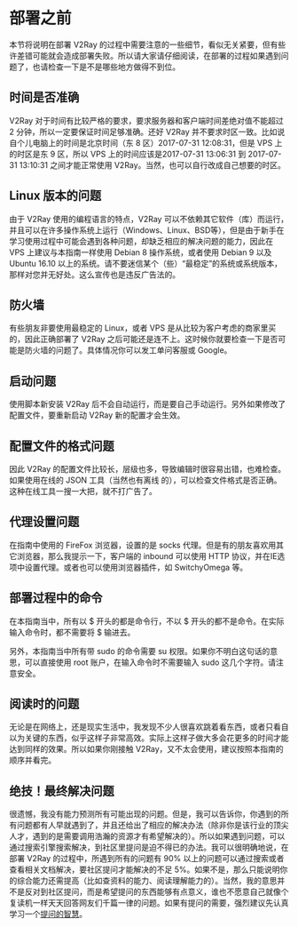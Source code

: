 # 部署之前

本节将说明在部署 V2Ray 的过程中需要注意的一些细节，看似无关紧要，但有些许差错可能就会造成部署失败。所以请大家请仔细阅读，在部署的过程如果遇到问题了，也请检查一下是不是哪些地方做得不到位。

## 时间是否准确

V2Ray 对于时间有比较严格的要求，要求服务器和客户端时间差绝对值不能超过 2 分钟，所以一定要保证时间足够准确。还好 V2Ray 并不要求时区一致。比如说自个儿电脑上的时间是北京时间（东 8 区）2017-07-31 12:08:31，但是 VPS 上的时区是东 9 区，所以 VPS 上的时间应该是2017-07-31 13:06:31 到 2017-07-31 13:10:31 之间才能正常使用 V2Ray。当然，也可以自行改成自己想要的时区。

## Linux 版本的问题

由于 V2Ray 使用的编程语言的特点，V2Ray 可以不依赖其它软件（库）而运行，并且可以在许多操作系统上运行（Windows、Linux、BSD等），但是由于新手在学习使用过程中可能会遇到各种问题，却缺乏相应的解决问题的能力，因此在 VPS 上建议与本指南一样使用 Debian 8 操作系统，或者使用 Debian 9 以及 Ubuntu 16.10 以上的系统。请不要迷信某个（些）“最稳定”的系统或系统版本，那样对您并无好处。这么宣传也是违反广告法的。

## 防火墙

有些朋友非要使用最稳定的 Linux，或者 VPS 是从比较为客户考虑的商家里买的，因此正确部署了 V2Ray 之后可能还是连不上。这时候你就要检查一下是否可能是防火墙的问题了。具体情况你可以发工单问客服或 Google。

## 启动问题

使用脚本新安装 V2Ray 后不会自动运行，而是要自己手动运行。另外如果修改了配置文件，要重新启动 V2Ray 新的配置才会生效。

## 配置文件的格式问题

因此 V2Ray 的配置文件比较长，层级也多，导致编辑时很容易出错，也难检查。如果使用在线的 JSON 工具（当然也有离线 的），可以检查文件格式是否正确。这种在线工具一搜一大把，就不打广告了。

## 代理设置问题

在指南中使用的 FireFox 浏览器，设置的是 socks 代理。但是有的朋友喜欢用其它浏览器，那么我提示一下，客户端的 inbound 可以使用 HTTP 协议，并在IE选项中设置代理。或者也可以使用浏览器插件，如 SwitchyOmega 等。

## 部署过程中的命令

在本指南当中，所有以 $ 开头的都是命令行，不以 $ 开头的都不是命令。在实际输入命令时，都不需要将 $ 输进去。

另外，本指南当中所有带 sudo 的命令需要 su 权限。如果你不明白这句话的意思，可以直接使用 root 账户，在输入命令时不需要输入 sudo 这几个字符。请注意安全。

## 阅读时的问题

无论是在网络上，还是现实生活中，我发现不少人很喜欢跳着看东西，或者只看自以为关键的东西，似乎这样子非常高效。实际上这样子做大多会花更多的时间才能达到同样的效果。所以如果你刚接触 V2Ray，又不太会使用，建议按照本指南的顺序并看完。


## 绝技！最终解决问题

很遗憾，我没有能力预测所有可能出现的问题。但是，我可以告诉你，你遇到的所有问题都有人早就遇到了，并且还给出了相应的解决办法（除非你是该行业的顶尖人才，遇到的是需要调用浩瀚的资源才有希望解决的）。所以如果遇到问题，可以通过搜索引擎搜索解决，到社区里提问是迫不得已的办法。我可以很明确地说，在部署 V2Ray 的过程中，所遇到所有的问题有 90% 以上的问题可以通过搜索或者查看相关文档解决，要社区提问才能解决的不足 5%。如果不是，那么只能说明你的综合能力还需提高（比如查资料的能力、阅读理解能力的）。当然，我的意思并不是反对到社区提问，而是希望提问的东西能够有点意义，谁也不愿意自己就像个复读机一样天天回答网友们千篇一律的问题。如果有提问的需要，强烈建议先认真学习一个[提问的智慧](https://github.com/ryanhanwu/How-To-Ask-Questions-The-Smart-Way/blob/master/README-zh_CN.md)。
